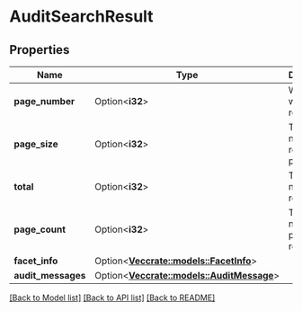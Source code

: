 # AuditSearchResult

## Properties

Name | Type | Description | Notes
------------ | ------------- | ------------- | -------------
**page_number** | Option<**i32**> | Which page was returned. | [optional]
**page_size** | Option<**i32**> | The number of results in a page. | [optional]
**total** | Option<**i32**> | The total number of results. | [optional]
**page_count** | Option<**i32**> | The number of pages of results. | [optional]
**facet_info** | Option<[**Vec<crate::models::FacetInfo>**](FacetInfo.md)> |  | [optional]
**audit_messages** | Option<[**Vec<crate::models::AuditMessage>**](AuditMessage.md)> |  | [optional]

[[Back to Model list]](../README.md#documentation-for-models) [[Back to API list]](../README.md#documentation-for-api-endpoints) [[Back to README]](../README.md)


